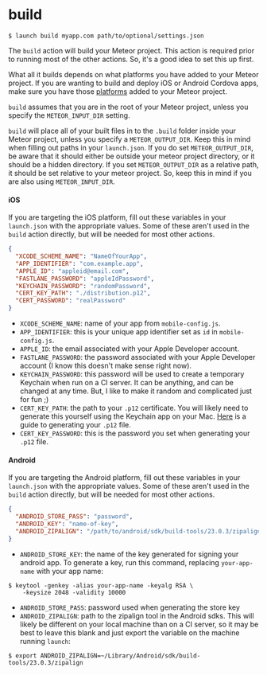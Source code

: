 # build

```shell
$ launch build myapp.com path/to/optional/settings.json
```

The `build` action will build your Meteor project. This action is required prior to running most of the other actions. So, it's a good idea to set this up first.

What all it builds depends on what platforms you have added to your Meteor project. If you are wanting to build and deploy iOS or Android Cordova apps, make sure you have those [platforms]((https://www.meteor.com/tutorials/blaze/running-on-mobile)) added to your Meteor project.

`build` assumes that you are in the root of your Meteor project, unless you specify the `METEOR_INPUT_DIR` setting.

`build` will place all of your built files in to the `.build` folder inside your Meteor project, unless you specify a `METEOR_OUTPUT_DIR`. Keep this in mind when filling out paths in your `launch.json`. If you do set `METEOR_OUTPUT_DIR`, be aware that it should either be outside your meteor project directory, or it should be a hidden directory. If you set `METEOR_OUTPUT_DIR` as a relative path, it should be set relative to your meteor project. So, keep this in mind if you are also using `METEOR_INPUT_DIR`.

#### iOS

If you are targeting the iOS platform, fill out these variables in your `launch.json` with the appropriate values. Some of these aren't used in the `build` action directly, but will be needed for most other actions.

```json
{
  "XCODE_SCHEME_NAME": "NameOfYourApp",
  "APP_IDENTIFIER": "com.example.app",
  "APPLE_ID": "appleid@email.com",
  "FASTLANE_PASSWORD": "appleIdPassword",
  "KEYCHAIN_PASSWORD": "randomPassword",
  "CERT_KEY_PATH": "./distribution.p12",
  "CERT_PASSWORD": "realPassword"
}
```

- `XCODE_SCHEME_NAME`: name of your app from `mobile-config.js`.
- `APP_IDENTIFIER`: this is your unique app identifier set as `id` in `mobile-config.js`.
- `APPLE_ID`: the email associated with your Apple Developer account.
- `FASTLANE_PASSWORD`: the password associated with your Apple Developer account (I know this doesn't make sense right now).
- `KEYCHAIN_PASSWORD`: this password will be used to create a temporary Keychain when run on a CI server. It can be anything, and can be changed at any time. But, I like to make it random and complicated just for fun ;)
- `CERT_KEY_PATH`: the path to your `.p12` certificate. You will likely need to generate this yourself using the Keychain app on your Mac. [Here](http://appfurnace.com/2015/01/how-do-i-make-a-p12-file/) is a guide to generating your `.p12` file.
- `CERT_KEY_PASSWORD`: this is the password you set when generating your `.p12` file.

#### Android

If you are targeting the Android platform, fill out these variables in your `launch.json` with the appropriate values. Some of these aren't used in the `build` action directly, but will be needed for most other actions.

```json
{
  "ANDROID_STORE_PASS": "password",
  "ANDROID_KEY": "name-of-key",
  "ANDROID_ZIPALIGN": "/path/to/android/sdk/build-tools/23.0.3/zipalign"
}
```

- `ANDROID_STORE_KEY`: the name of the key generated for signing your android app. To generate a key, run this command, replacing `your-app-name` with your app name:

```shell
$ keytool -genkey -alias your-app-name -keyalg RSA \
    -keysize 2048 -validity 10000
```

- `ANDROID_STORE_PASS`: password used when generating the store key
- `ANDROID_ZIPALIGN`: path to the zipalign tool in the Android sdks. This will likely be different on your local machine than on a CI server, so it may be best to leave this blank and just export the variable on the machine running `launch`:

```shell
$ export ANDROID_ZIPALIGN=~/Library/Android/sdk/build-tools/23.0.3/zipalign
```
